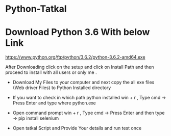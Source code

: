 # Python-Tatkal

# Download Python 3.6 With below Link

https://www.python.org/ftp/python/3.6.2/python-3.6.2-amd64.exe

After Downloading click on the setup and click on Install Path and then proceed to install with all users or only me . 

 * Download My Files to your computer and next copy the all exe files (Web driver Files) to Python Installed directory
 
 * If you want to check in which path python installed win + r , Type cmd -> Press Enter and type where python.exe
 
 * Open command prompt win + r , Type cmd -> Press Enter and then type -> pip install selenium 
 
 * Open tatkal Script and Provide Your details and run test once 
